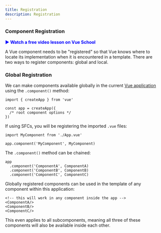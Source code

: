 ```yaml
---
title: Registration
description: Registration
---
```


### Component Registration​

<a href="https://vueschool.io/lessons/vue-3-global-vs-local-vue-components?friend=vuejs" target="_blank" style="display: inline-flex; align-items: center; text-decoration: none; font-weight: bolder; color: blue;">
  ▶️ Watch a free video lesson on Vue School
</a>

A Vue component needs to be "registered" so that Vue knows where to locate its implementation when it is encountered in a template. There are two ways to register components: global and local.

### Global Registration​
We can make components available globally in the current [Vue application](/essentials/creating-app) using the `.component()` method:

```
import { createApp } from 'vue'

const app = createApp({
  /* root component options */
})
```

If using SFCs, you will be registering the imported `.vue` files:

```
import MyComponent from './App.vue'

app.component('MyComponent', MyComponent)
```

The `.component()` method can be chained:

```
app
  .component('ComponentA', ComponentA)
  .component('ComponentB', ComponentB)
  .component('ComponentC', ComponentC)
```

Globally registered components can be used in the template of any component within this application:

```
<!-- this will work in any component inside the app -->
<ComponentA/>
<ComponentB/>
<ComponentC/>
```

This even applies to all subcomponents, meaning all three of these components will also be available inside each other.